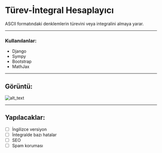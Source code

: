 # Türev-İntegral Hesaplayıcı

ASCII formatındaki denklemlerin türevini veya integralini almaya yarar.

***

### Kullanılanlar:
- Django
- Sympy
- Bootstrap
- MathJax

***
## Görüntü:

![alt_text](https://github.com/batuberksahin/diff-int/django/blob/master/templates/turevintegral.png?raw=true "lala")

***

## Yapılacaklar:
- [ ] İngilizce versiyon
- [ ] İntegralde bazı hatalar
- [ ] SEO
- [ ] Spam koruması
